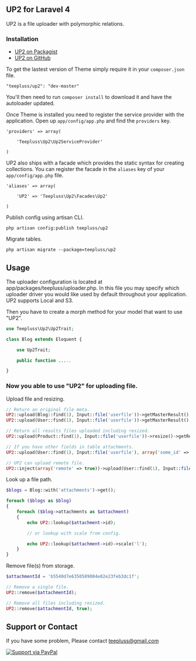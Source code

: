 ## UP2 for Laravel 4

UP2 is a file uploader with polymorphic relations.

### Installation

- [UP2 on Packagist](https://packagist.org/packages/teepluss/up2)
- [UP2 on GitHub](https://github.com/teepluss/laravel4-up2)

To get the lastest version of Theme simply require it in your `composer.json` file.

~~~
"teepluss/up2": "dev-master"
~~~

You'll then need to run `composer install` to download it and have the autoloader updated.

Once Theme is installed you need to register the service provider with the application. Open up `app/config/app.php` and find the `providers` key.

~~~
'providers' => array(

    'Teepluss\Up2\Up2ServiceProvider'

)
~~~

UP2 also ships with a facade which provides the static syntax for creating collections. You can register the facade in the `aliases` key of your `app/config/app.php` file.

~~~
'aliases' => array(

    'UP2' => 'Teepluss\Up2\Facades\Up2'

)
~~~

Publish config using artisan CLI.

~~~
php artisan config:publish teepluss/up2
~~~

Migrate tables.

~~~
php artisan migrate --package=teepluss/up2
~~~

## Usage

The uploader configuration is located at app/packages/teepluss/uploader.php.
In this file you may specify which uploader driver you would like used by default throughout your application. UP2 supports Local and S3.

Then you have to create a morph method for your model that want to use "UP2".

~~~php
use Teepluss\Up2\Up2Trait;

class Blog extends Eloquent {

    use Up2Trait;

    public function .....

}
~~~

### Now you able to use "UP2" for uploading file.

Upload file and resizing.

~~~php
// Return an original file meta.
UP2::upload(Blog::find(1), Input::file('userfile'))->getMasterResult();
UP2::upload(User::find(1), Input::file('userfile'))->getMasterResult();

// Return all results files uploaded including resized.
UP2::upload(Product::find(1), Input::file('userfile'))->resize()->getResults();

// If you have other fields in table attachments.
UP2::upload(User::find(1), Input::file('userfile'), array('some_id' => 999))->getMasterResult();

// UP2 can upload remote file.
UP2::inject(array('remote' => true))->upload(User::find(1), Input::file('userfile'), array('some_id' => 999))->getResults();
~~~

Look up a file path.

~~~php
$blogs = Blog::with('attachments')->get();

foreach ($blogs as $blog)
{
    foreach ($blog->attachments as $attachment)
    {
        echo UP2::lookup($attachment->id);

        // or lookup with scale from config.

        echo UP2::lookup($attachment->id)->scale('l');
    }
}
~~~

Remove file(s) from storage.

~~~php
$attachmentId = 'b5540d7e6350589004e02e23feb3dc1f';

// Remove a single file.
UP2::remove($attachmentId);

// Remove all files including resized.
UP2::remove($attachmentId, true);
~~~

## Support or Contact

If you have some problem, Please contact teepluss@gmail.com

[![Support via PayPal](https://rawgithub.com/chris---/Donation-Badges/master/paypal.jpeg)](https://www.paypal.com/cgi-bin/webscr?cmd=_s-xclick&hosted_button_id=9GEC8J7FAG6JA)
